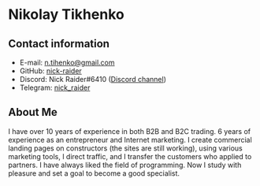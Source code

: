 # Nikolay Tikhenko
## Contact information
* E-mail: [n.tihenko@gmail.com](mailto:n.tihenko@gmail.com)
* GitHub: [nick-raider](https://github.com/nick-raider)
* Discord: Nick Raider#6410 ([Discord channel](https://discord.gg/ADWt8vpX))
* Telegram: [nick_raider](https://t.me/nick_raider)
## About Me
I have over 10 years of experience in both B2B and B2C trading. 6 years of experience as an entrepreneur and Internet marketing. I create commercial landing pages on constructors (the sites are still working), using various marketing tools, I direct traffic, and I transfer the customers who applied to partners. I have always liked the field of programming. Now I study with pleasure and set a goal to become a good specialist.